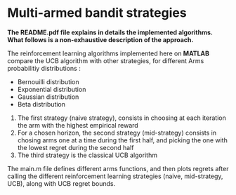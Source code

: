 # Multi-armed bandit strategies

**The README.pdf file explains in details the implemented algorithms. What follows is a non-exhaustive description of the approach.**

The reinforcement learning algorithms implemented here on **MATLAB** compare the UCB algorithm with other strategies, for different Arms probabilitiy distributions : 

- Bernouilli distribution
- Exponential distribution
- Gaussian distribution
- Beta distribution


1) The first strategy (naive strategy), consists in choosing at each iteration the arm with the highest empirical reward
2) For a chosen horizon, the second strategy (mid-strategy) consists in chosing arms one at a time during the first half, and picking the one with the lowest regret during the second half
3) The third strategy is the classical UCB algorithm


The main.m file defines different arms functions, and then plots regrets after calling the different reinforcement learning strategies (naive, mid-strategy, UCB), along with UCB regret bounds.